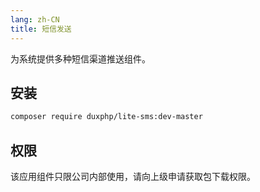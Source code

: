 ```yaml
---
lang: zh-CN
title: 短信发送
---
```


为系统提供多种短信渠道推送组件。

## 安装

``` bash
composer require duxphp/lite-sms:dev-master
```

## 权限

该应用组件只限公司内部使用，请向上级申请获取包下载权限。